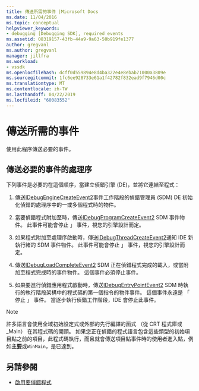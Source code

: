 ```yaml
---
title: 傳送所需的事件 |Microsoft Docs
ms.date: 11/04/2016
ms.topic: conceptual
helpviewer_keywords:
- debugging [Debugging SDK], required events
ms.assetid: 08319157-43fb-44a9-9a63-50b919fe1377
author: gregvanl
ms.author: gregvanl
manager: jillfra
ms.workload:
- vssdk
ms.openlocfilehash: dcff0d559894e8d4ba322e4e8ebab71000a3809e
ms.sourcegitcommit: 1fc6ee928733e61a1f42782f832ead9f7946d00c
ms.translationtype: MT
ms.contentlocale: zh-TW
ms.lasthandoff: 04/22/2019
ms.locfileid: "60083552"
---
```

# <a name="send-the-required-events"></a>傳送所需的事件
使用此程序傳送必要的事件。

## <a name="process-for-sending-required-events"></a>傳送必要的事件的處理序
 下列事件是必要的在這個順序，當建立偵錯引擎 (DE)，並將它連結至程式：

1. 傳送[IDebugEngineCreateEvent2](../../extensibility/debugger/reference/idebugenginecreateevent2.md)事件工作階段的偵錯管理員 (SDM) DE 初始化偵錯的處理序中的一或多個程式時的物件。

2. 當要偵錯程式附加至時，傳送[IDebugProgramCreateEvent2](../../extensibility/debugger/reference/idebugprogramcreateevent2.md) SDM 事件物件。 此事件可能會停止 」 事件，視您的引擎設計而定。

3. 如果程式附加至處理序啟動時，傳送[IDebugThreadCreateEvent2](../../extensibility/debugger/reference/idebugthreadcreateevent2.md)通知 IDE 新執行緒的 SDM 事件物件。 此事件可能會停止 」 事件，視您的引擎設計而定。

4. 傳送[IDebugLoadCompleteEvent2](../../extensibility/debugger/reference/idebugloadcompleteevent2.md) SDM 正在偵錯程式完成的載入，或當附加至程式完成時的事件物件。 這個事件必須停止事件。

5. 如果要進行偵錯應用程式啟動時，傳送[IDebugEntryPointEvent2](../../extensibility/debugger/reference/idebugentrypointevent2.md) SDM 時執行的執行階段架構中的程式碼的第一個指令的物件事件。 這個事件永遠是 「 停止 」 事件。 當逐步執行偵錯工作階段，IDE 會停止此事件。

> [!NOTE]
>  許多語言會使用全域初始設定式或外部的先行編譯的函式 （從 CRT 程式庫或 _Main） 在其程式碼的開頭。 如果您正在偵錯的程式語言包含這些類型的初始項目點之前的項目，此程式碼執行，而且就會傳送項目點事件時的使用者進入點，例如**主要**或`WinMain`，是已達到。

## <a name="see-also"></a>另請參閱
- [啟用要偵錯程式](../../extensibility/debugger/enabling-a-program-to-be-debugged.md)